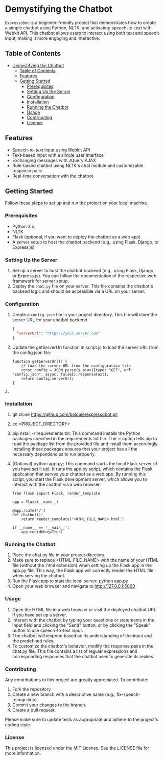 # Demystifying the Chatbot

`ExpressoBot` is a beginner-friendly project that demonstrates how to create a simple chatbot using Python, NLTK, and activating speech-to-text with Webkit API. This chatbot allows users to interact using both text and speech input, making it more engaging and interactive.

## Table of Contents

- [Demystifying the Chatbot](#demystifying-the-chatbot)
  - [Table of Contents](#table-of-contents)
  - [Features](#features)
  - [Getting Started](#getting-started)
    - [Prerequisites](#prerequisites)
    - [Setting Up the Server](#setting-up-the-server)
    - [Configuration](#configuration)
    - [Installation](#installation)
    - [Running the Chatbot](#running-the-chatbot)
    - [Usage](#usage)
    - [Contributing](#contributing)
    - [License](#license)

## Features

- Speech-to-text input using Webkit API
- Text-based input with a simple user interface
- Exchanging messages with JQuery AJAX
- Rule-based chatbot using NLTK's chat module and customizable response pairs
- Real-time conversation with the chatbot

## Getting Started

Follow these steps to set up and run the project on your local machine.

### Prerequisites

- Python 3.x
- NLTK
- Flask (optional, if you want to deploy the chatbot as a web app)
- A server setup to host the chatbot backend (e.g., using Flask, Django, or Express.js)

### Setting Up the Server

1. Set up a server to host the chatbot backend (e.g., using Flask, Django, or Express.js). You can follow the documentation of the respective web framework for server setup.
2. Deploy the `chat.py` file on your server. This file contains the chatbot's backend logic and should be accessible via a URL on your server.

### Configuration

1. Create a `config.json` file in your project directory. This file will store the server URL for your chatbot backend.

   ```json
   {
     "serverUrl": "https://your.server.com"
   }
   ```

2. Update the getServerUrl function in script.js to load the server URL from the config.json file:

   ```
   function getServerUrl() {
       // Load the server URL from the configuration file
       const config = JSON.parse($.ajax({type: "GET", url: "config.json", async: false}).responseText);
       return config.serverUrl;
   }
   ```

```
3.
```

### Installation

1. git clone https://github.com/bolouie/expressobot.git
2. cd <PROJECT_DIRECTORY>
3. pip nstall -r requirements.txt: This command installs the Python packages specified in the requirements.txt file. The -r option tells pip to read the package list from the provided file and install them accordingly. Installing these packages ensures that your project has all the necessary dependencies to run properly.
4. (Optional) python app.py: This command starts the local Flask server (if you have set it up). It runs the app.py script, which contains the Flask application that serves your chatbot as a web app. By running this script, you start the Flask development server, which allows you to interact with the chatbot via a web browser.

   ```
   from flask import Flask, render_template

   app = Flask(__name__)

   @app.route('/')
   def chatbot():
       return render_template('<HTML_FILE_NAME>.html')

   if __name__ == '__main__':
       app.run(debug=True)
   ```

### Running the Chatbot

1. Place the chat.py file in your project directory.
2. Make sure to replace <HTML_FILE_NAME> with the name of your HTML file (without the .html extension) when setting up the Flask app in the app.py file. This way, the Flask app will correctly render the HTML file when serving the chatbot.
3. Run the Flask app to start the local server: python app.py
4. Open your web browser and navigate to http://127.0.0.1:5000

### Usage

1. Open the HTML file in a web browser or visit the deployed chatbot URL if you have set up a server.
2. Interact with the chatbot by typing your questions or statements in the input field and clicking the "Send" button, or by clicking the "Speak" button to use speech-to-text input.
3. The chatbot will respond based on its understanding of the input and the predefined rules.
4. To customize the chatbot's behavior, modify the response pairs in the chat.py file. This file contains a list of regular expressions and corresponding responses that the chatbot uses to generate its replies.

### Contributing

Any contributions to this project are greatly appreciated. To contribute:

1. Fork the repository.
2. Create a new branch with a descriptive name (e.g., fix-speech-recognition).
3. Commit your changes to the branch.
4. Create a pull request.

Please make sure to update tests as appropriate and adhere to the project's coding style.

### License

This project is licensed under the MIT License. See the LICENSE file for more information.
